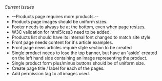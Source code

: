 *Current Issues*

- --Products page requires more products.--
- Products page images should be uniform sizes.
- Footer needs to always be at the bottom, even when page resizes.
- W3C validation for html5/css3 need to be added.
- Products list should have its internal font changed to match site style
- Front page needs content for it's article examples.
- Front page news articles require style section to be created
- Single product needs to lose the top banner, but have an 'aside' created
on the left hand side containing an image representing the product.
- Single product form plus/minus buttons should be of uniform size.
- Create page title / label for each of the pages.
- Add permission tag to all images used.